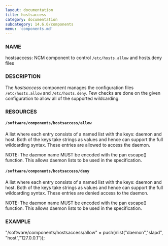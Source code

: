 ```yaml
---
layout: documentation
title: hostsaccess
category: documentation
subcategory: 14.6.0/components
menu: 'components.md'
---
```

### NAME

hostsaccess: NCM component to control `/etc/hosts.allow` and hosts.deny files

### DESCRIPTION

The _hostsaccess_ component manages the configuration files `/etc/hosts.allow`
and `/etc/hosts.deny`.  Few checks are done on the given configuration to 
allow all of the supported wildcarding. 

### RESOURCES

#### `/software/components/hostsaccess/allow`

A list where each entry consists of a named list with the keys: daemon
and host.  Both of the keys take strings as values and hence can
support the full wildcarding syntax.  These entries are allowed to
access the daemon. 

NOTE: The daemon name MUST be encoded with the pan escape()
function. This allows daemon lists to be used in the specification. 

#### `/software/components/hostsaccess/deny`

A list where each entry consists of a named list with the keys: daemon
and host.  Both of the keys take strings as values and hence can
support the full wildcarding syntax.  These entries are denied access
to the daemon. 

NOTE: The daemon name MUST be encoded with the pan escape()
function. This allows daemon lists to be used in the specification. 

### EXAMPLE

"/software/components/hostsaccess/allow" = push(nlist("daemon","slapd",
                                                 "host","127.0.0.1"));
